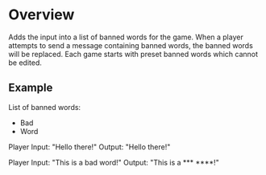 # Overview

Adds the input into a list of banned words for the game. When a player attempts to send a message containing banned words, the banned words will be replaced. Each game starts with preset banned words which cannot be edited.

## Example

List of banned words:

- Bad
- Word

Player Input: "Hello there!"
Output: "Hello there!"

Player Input: "This is a bad word!"
Output: "This is a *** ****!"
